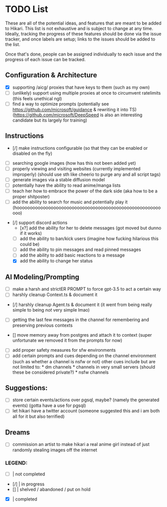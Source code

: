 # TODO List
These are all of the potential ideas, and features that are meant to be added to Hikari. This list is not exhaustive and is subject to change at any time.
Ideally, tracking the progress of these features should be done via the issue tracker, and once labels are setup; links to the issues should be added to the list.

Once that's done, people can be assigned individually to each issue and the progress of each issue can be tracked.

## Configuration & Architecture
- [x] supporting /aicg/ proxies that have keys to them (such as my own)
- [ ] (unlikely) support using multiple proxies at once to circumvent ratelimits (this feels unethical ngl)
- [ ] find a way to optimize prompts (potentially see https://github.com/microsoft/guidance & rewriting it into TS)
      (https://github.com/microsoft/DeepSpeed is also an interesting candidate but its largely for training) 

## Instructions
- [/] make instructions configurable (so that they can be enabled or disabled on the fly)
- [ ] searching google images (how has this not been added yet)
- [ ] properly viewing and visiting websites (currently implemented improperly) (should use sth like cheerio to purge any and all script tags)
- [ ] generate images via a stable diffusion model
- [ ] potentially have the ability to read anime/manga lists
- [ ] teach her how to embrace the power of the dark side (aka how to be a proper shitposter)
- [ ] add the ability to search for music and potentially play it (hoooooooooooooooooooooooooooooooooooooooooooooooooooooooooo)
- [/] support discord actions
    - [x?] add the ability for her to delete messages (got moved but dunno if it works)
    - [ ] add the ability to ban/kick users (imagine how fucking hilarious this could be)
    - [ ] add the ability to pin messages and read pinned messages
    - [ ] add the ability to add basic reactions to a message
    - [x] add the ability to change her status

## AI Modeling/Prompting
- [ ] make a harsh and strictER PROMPT to force gpt-3.5 to act a certain way
- [ ] harshly cleanup Context.ts & document it
- [/] harshly cleanup Agent.ts & document it (it went from being really simple to being *not* very simple lmao)
- [ ] getting the last few messages in the channel for remembering and preserving previous contexts
- [\] move memory away from postgres and attach it to context (super unfortunate we removed it from the prompts for now)
- [ ] add proper safety measures for sfw environments
- [ ] add certain prompts and cues depending on the channel environment (such as whether a channel is nsfw or not)
      other cues include but are not limited to:
      * dm channels
      * channels in very small servers (should these be considered private?)
      * nsfw channels

## Suggestions:
- [ ] store certain events/actions over pgsql, maybe? (namely the generated events) (gotta have a use for pgsql)
- [ ] let hikari have a twitter account (someone suggested this and i am both all for it but also terrified)

## Dreams
- [ ] commission an artist to make hikari a real anime girl instead of just randomly stealing images off the internet

### LEGEND:
- [ ] | not completed
- [/] | in progress
- [\] | shelved / abandoned / put on hold
- [x] | completed